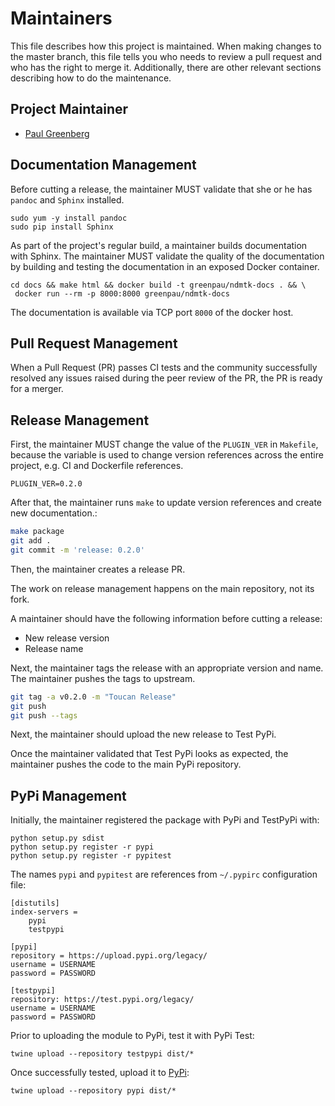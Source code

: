 # Maintainers

This file describes how this project is maintained. When making changes to the master
branch, this file tells you who needs to review a pull request and who has the right
to merge it. Additionally, there are other relevant sections describing how to do the
maintenance.

## Project Maintainer

* [Paul Greenberg](https://github.com/greenpau)

## Documentation Management

Before cutting a release, the maintainer MUST validate that she or he has
`pandoc` and `Sphinx` installed.

```
sudo yum -y install pandoc
sudo pip install Sphinx
```

As part of the project's regular build, a maintainer builds documentation with Sphinx.
The maintainer MUST validate the quality of the documentation by building and testing
the documentation in an exposed Docker container.

```
cd docs && make html && docker build -t greenpau/ndmtk-docs . && \
 docker run --rm -p 8000:8000 greenpau/ndmtk-docs
```

The documentation is available via TCP port `8000` of the docker host.


## Pull Request Management

When a Pull Request (PR) passes CI tests and the community successfully resolved any
issues raised during the peer review of the PR, the PR is ready for a merger.

## Release Management

First, the maintainer MUST change the value of the `PLUGIN_VER` in
`Makefile`, because the variable is used to change version references
across the entire project, e.g. CI and Dockerfile references.

```
PLUGIN_VER=0.2.0
```

After that, the maintainer runs `make` to update version references and
create new documentation.:

```bash
make package
git add .
git commit -m 'release: 0.2.0'
```

Then, the maintainer creates a release PR.

The work on release management happens on the main repository, not its fork.

A maintainer should have the following information before cutting a release:
- New release version
- Release name

Next, the maintainer tags the release with an appropriate version and name.
The maintainer pushes the tags to upstream.

```bash
git tag -a v0.2.0 -m "Toucan Release"
git push
git push --tags
```

Next, the maintainer should upload the new release to Test PyPi.

Once the maintainer validated that Test PyPi looks as expected, the maintainer
pushes the code to the main PyPi repository.

## PyPi Management

Initially, the maintainer registered the package with PyPi and TestPyPi with:

```
python setup.py sdist
python setup.py register -r pypi
python setup.py register -r pypitest
```

The names `pypi` and `pypitest` are references from `~/.pypirc` configuration file:

```
[distutils]
index-servers =
    pypi
    testpypi

[pypi]
repository = https://upload.pypi.org/legacy/
username = USERNAME
password = PASSWORD

[testpypi]
repository: https://test.pypi.org/legacy/
username = USERNAME
password = PASSWORD
```

Prior to uploading the module to PyPi, test it with PyPi Test:

```
twine upload --repository testpypi dist/*
```

Once successfully tested, upload it to [PyPi](https://pypi.org):

```
twine upload --repository pypi dist/*
```

